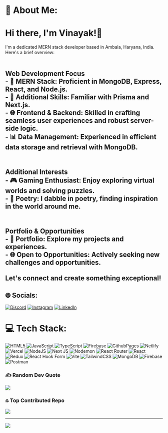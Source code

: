 # 💫 About Me:
# Hi there, I'm Vinayak!👋
I'm a dedicated MERN stack developer based in Ambala, Haryana, India. Here's a brief overview:<br><br> 
## Web Development Focus<br>- 🚀 **MERN Stack**: Proficient in MongoDB, Express, React, and Node.js.<br>- 💼 **Additional Skills**: Familiar with Prisma and Next.js.<br>- 🌐 **Frontend & Backend**: Skilled in crafting seamless user experiences and robust server-side logic.<br>- 📊 **Data Management**: Experienced in efficient data storage and retrieval with MongoDB.<br><br> 
## Additional Interests<br>- 🎮 **Gaming Enthusiast**: Enjoy exploring virtual worlds and solving puzzles.<br>- 📝 **Poetry**: I dabble in poetry, finding inspiration in the world around me.<br><br>
## Portfolio & Opportunities<br>- 🌟 **Portfolio**: Explore my projects and experiences.<br>- 🌐 **Open to Opportunities**: Actively seeking new challenges and opportunities.<br><br>Let's connect and create something exceptional!


## 🌐 Socials:
[![Discord](https://img.shields.io/badge/Discord-%237289DA.svg?logo=discord&logoColor=white)](https://discord.gg/W25Dt47q) [![Instagram](https://img.shields.io/badge/Instagram-%23E4405F.svg?logo=Instagram&logoColor=white)](https://instagram.com/_.vinayak.01._) [![LinkedIn](https://img.shields.io/badge/LinkedIn-%230077B5.svg?logo=linkedin&logoColor=white)](https://linkedin.com/in/vinayak143) 

# 💻 Tech Stack:
![HTML5](https://img.shields.io/badge/html5-%23E34F26.svg?style=for-the-badge&logo=html5&logoColor=white) ![JavaScript](https://img.shields.io/badge/javascript-%23323330.svg?style=for-the-badge&logo=javascript&logoColor=%23F7DF1E) ![TypeScript](https://img.shields.io/badge/typescript-%23007ACC.svg?style=for-the-badge&logo=typescript&logoColor=white) ![Firebase](https://img.shields.io/badge/firebase-%23039BE5.svg?style=for-the-badge&logo=firebase) ![GithubPages](https://img.shields.io/badge/github%20pages-121013?style=for-the-badge&logo=github&logoColor=white) ![Netlify](https://img.shields.io/badge/netlify-%23000000.svg?style=for-the-badge&logo=netlify&logoColor=#00C7B7) ![Vercel](https://img.shields.io/badge/vercel-%23000000.svg?style=for-the-badge&logo=vercel&logoColor=white) ![NodeJS](https://img.shields.io/badge/node.js-6DA55F?style=for-the-badge&logo=node.js&logoColor=white) ![Next JS](https://img.shields.io/badge/Next-black?style=for-the-badge&logo=next.js&logoColor=white) ![Nodemon](https://img.shields.io/badge/NODEMON-%23323330.svg?style=for-the-badge&logo=nodemon&logoColor=%BBDEAD) ![React Router](https://img.shields.io/badge/React_Router-CA4245?style=for-the-badge&logo=react-router&logoColor=white) ![React](https://img.shields.io/badge/react-%2320232a.svg?style=for-the-badge&logo=react&logoColor=%2361DAFB) ![Redux](https://img.shields.io/badge/redux-%23593d88.svg?style=for-the-badge&logo=redux&logoColor=white) ![React Hook Form](https://img.shields.io/badge/React%20Hook%20Form-%23EC5990.svg?style=for-the-badge&logo=reacthookform&logoColor=white) ![Vite](https://img.shields.io/badge/vite-%23646CFF.svg?style=for-the-badge&logo=vite&logoColor=white) ![TailwindCSS](https://img.shields.io/badge/tailwindcss-%2338B2AC.svg?style=for-the-badge&logo=tailwind-css&logoColor=white) ![MongoDB](https://img.shields.io/badge/MongoDB-%234ea94b.svg?style=for-the-badge&logo=mongodb&logoColor=white) ![Firebase](https://img.shields.io/badge/Firebase-039BE5?style=for-the-badge&logo=Firebase&logoColor=white) ![Postman](https://img.shields.io/badge/Postman-FF6C37?style=for-the-badge&logo=postman&logoColor=white)

### ✍️ Random Dev Quote
![](https://quotes-github-readme.vercel.app/api?type=horizontal&theme=dark)

### 🔝 Top Contributed Repo
![](https://github-contributor-stats.vercel.app/api?username=githvinayak&limit=5&theme=dark&combine_all_yearly_contributions=true)

---
[![](https://visitcount.itsvg.in/api?id=githvinayak&label=Profile%20Views&icon=5&pretty=true)](https://visitcount.itsvg.in)

<!-- Proudly created with GPRM ( https://gprm.itsvg.in ) -->
